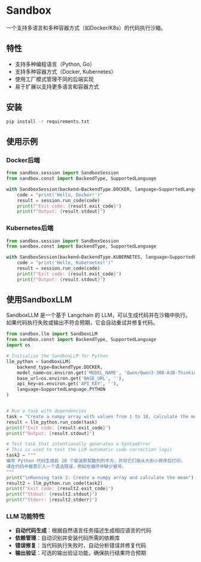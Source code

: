 # Sandbox

一个支持多语言和多种容器方式（如Docker/K8s）的代码执行沙箱。

## 特性

- 支持多种编程语言（Python, Go）
- 支持多种容器方式（Docker, Kubernetes）
- 使用工厂模式管理不同的后端实现
- 易于扩展以支持更多语言和容器方式

## 安装

```bash
pip install -r requirements.txt
```

## 使用示例

### Docker后端

```python
from sandbox.session import SandboxSession
from sandbox.const import BackendType, SupportedLanguage

with SandboxSession(backend=BackendType.DOCKER, language=SupportedLanguage.PYTHON) as session:
    code = "print('Hello, Docker!')"
    result = session.run_code(code)
    print(f"Exit code: {result.exit_code}")
    print(f"Output: {result.stdout}")
```

### Kubernetes后端

```python
from sandbox.session import SandboxSession
from sandbox.const import BackendType, SupportedLanguage

with SandboxSession(backend=BackendType.KUBERNETES, language=SupportedLanguage.PYTHON) as session:
    code = "print('Hello, Kubernetes!')"
    result = session.run_code(code)
    print(f"Exit code: {result.exit_code}")
    print(f"Output: {result.stdout}")
```


## 使用SandboxLLM

SandboxLLM 是一个基于 Langchain 的 LLM，可以生成代码并在沙箱中执行。如果代码执行失败或输出不符合预期，它会自动重试并修复代码。

```python
from sandbox.llm import SandboxLLM
from sandbox.const import BackendType, SupportedLanguage
import os

# Initialize the SandboxLLM for Python
llm_python = SandboxLLM(
    backend_type=BackendType.DOCKER, 
    model_name=os.environ.get('MODEL_NAME', 'Qwen/Qwen3-30B-A3B-Thinking-2507'),
    base_url=os.environ.get('BASE_URL', ''),
    api_key=os.environ.get('API_KEY', ''),
    language=SupportedLanguage.PYTHON
)


# Run a task with dependencies 
task = "Create a numpy array with values from 1 to 10, calculate the mean and print it."
result = llm_python.run_code(task)
print(f"Exit code: {result.exit_code}")
print(f"Output: {result.stdout}")

# Test task that intentionally generates a SyntaxError
# This is used to test the LLM automatic code correction logic
task2 = """
编写 Python 代码生成前 20 个斐波那契数列的平方，并将它们按从大到小排序后打印。
请在代码中故意引入一个语法错误，例如在循环中缺少冒号。
"""
print("\nRunning task 2: Create a numpy array and calculate the mean")
result2 = llm_python.run_code(task2)
print(f"Exit code: {result2.exit_code}")
print(f"Stdout: {result2.stdout}")
print(f"Stderr: {result2.stderr}")


```

### LLM 功能特性

- **自动代码生成**：根据自然语言任务描述生成相应语言的代码
- **依赖管理**：自动识别并安装代码所需的依赖库
- **错误修复**：当代码执行失败时，自动分析错误并修复代码
- **输出验证**：可选的输出验证功能，确保执行结果符合预期
